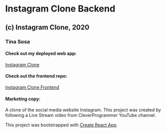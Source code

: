 # Instagram Clone Backend

## (c) Instagram Clone, 2020

### Tina Sosa

#### Check out my deployed web app:

[Instagram Clone](https://instagram-clone-8e3d5.web.app/ 'Instagram Clone')

#### Check out the frontend repo:

[Instagram Clone Frontend](https://github.com/amantina05/instagram-clone/ 'Instagram Clone Frontend')

#### Marketing copy:

A clone of the social media website Instagram. This project was created by following a Live Stream video from CleverProgrammer YouTube channel.

This project was bootstrapped with [Create React App](https://github.com/facebook/create-react-app).
